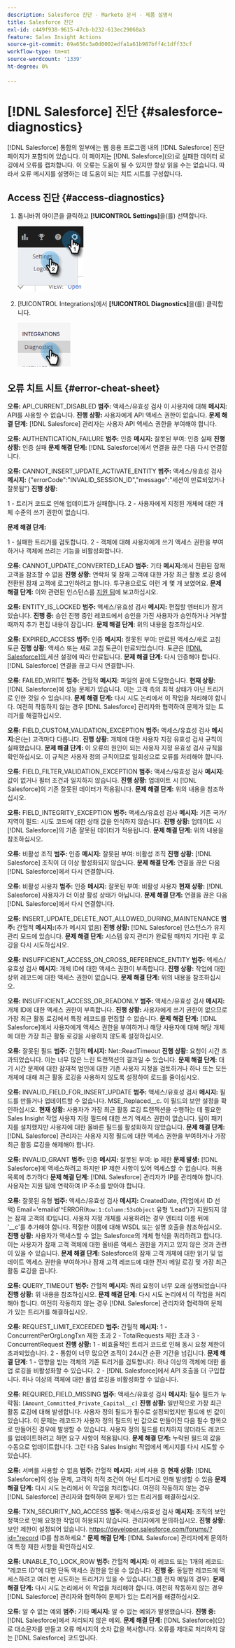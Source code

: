 ```yaml
---
description: Salesforce 진단 - Marketo 문서 - 제품 설명서
title: Salesforce 진단
exl-id: c449f938-9615-47cb-b232-613ec29068a3
feature: Sales Insight Actions
source-git-commit: 09a656c3a0d0002edfa1a61b987bff4c1dff33cf
workflow-type: tm+mt
source-wordcount: '1339'
ht-degree: 0%

---
```


# [!DNL Salesforce] 진단 {#salesforce-diagnostics}

[!DNL Salesforce] 통합의 일부에는 웹 응용 프로그램 내의 [!DNL Salesforce] 진단 페이지가 포함되어 있습니다. 이 페이지는 [!DNL Salesforce]&#x200B;(으)로 실패한 데이터 로깅에서 오류를 캡처합니다. 이 오류는 도움이 될 수 있지만 항상 읽을 수는 없습니다. 따라서 오류 메시지를 설명하는 데 도움이 되는 치트 시트를 구성합니다.

## Access 진단 {#access-diagnostics}

1. 톱니바퀴 아이콘을 클릭하고 **[!UICONTROL Settings]**&#x200B;을(를) 선택합니다.

   ![](assets/salesforce-diagnostics-1.png)

1. [!UICONTROL Integrations]에서 **[!UICONTROL Diagnostics]**&#x200B;을(를) 클릭합니다.

   ![](assets/salesforce-diagnostics-2.png)

## 오류 치트 시트 {#error-cheat-sheet}

**오류:** API_CURRENT_DISABLED
**범주:** 액세스/유효성 검사
이 사용자에 대해 **메시지:** API를 사용할 수 없습니다.
**진행 상황:** 사용자에게 API 액세스 권한이 없습니다.
**문제 해결 단계:** [!DNL Salesforce] 관리자는 사용자 API 액세스 권한을 부여해야 합니다.

**오류:** AUTHENTICATION_FAILURE
**범주:** 인증
**메시지:** 잘못된 부여: 인증 실패
**진행 상황:** 인증 실패
**문제 해결 단계:** [!DNL Salesforce]에서 연결을 끊은 다음 다시 연결합니다.

**오류:** CANNOT_INSERT_UPDATE_ACTIVATE_ENTITY
**범주:** 액세스/유효성 검사
**메시지:** {&quot;errorCode&quot;:&quot;INVALID_SESSION_ID&quot;,&quot;message&quot;:&quot;세션이 만료되었거나 잘못됨&quot;}
**진행 상황:**

1 - 트리거 코드로 인해 업데이트가 실패합니다.
2 - 사용자에게 지정된 개체에 대한 개체 수준의 쓰기 권한이 없습니다.

**문제 해결 단계:**

1 - 실패한 트리거를 검토합니다.
2 - 객체에 대해 사용자에게 쓰기 액세스 권한을 부여하거나 객체에 쓰려는 기능을 비활성화합니다.

**오류:** CANNOT_UPDATE_CONVERTED_LEAD
**범주:** 기타
**메시지:**&#x200B;에서 전환된 잠재 고객을 참조할 수 없음
**진행 상황:** 연락처 및 잠재 고객에 대한 가장 최근 활동 로깅 중에 전환된 잠재 고객에 로그인하려고 합니다. 투구용으로도 이런 게 몇 개 보였어요.
**문제 해결 단계:** 이와 관련된 인스턴스를 [지원 팀](https://nation.marketo.com/t5/Support/ct-p/Support)에 보고하십시오.

**오류:** ENTITY_IS_LOCKED
**범주:** 액세스/유효성 검사
**메시지:** 편집할 엔터티가 잠겨 있습니다.
**진행 중:** 승인 진행 중인 레코드에서 승인을 가진 사용자가 승인하거나 거부할 때까지 추가 편집 내용이 잠깁니다.
**문제 해결 단계:** 위의 내용을 참조하십시오.

**오류:** EXPIRED_ACCESS
**범주:** 인증
**메시지:** 잘못된 부여: 만료된 액세스/새로 고침 토큰
**진행 상황:** 액세스 또는 새로 고침 토큰이 만료되었습니다. 토큰은 [ [!DNL Salesforce]의 ](https://salesforce.stackexchange.com/questions/10759/invalid-grant-expired-access-refresh-token-error-when-authenticating-access-via)세션 설정에 따라 만료됩니다.
**문제 해결 단계:** 다시 인증해야 합니다. [!DNL Salesforce] 연결을 끊고 다시 연결합니다.

**오류:** FAILED_WRITE
**범주:** 간헐적
**메시지:** 파일의 끝에 도달했습니다.
**현재 상황:** [!DNL Salesforce]에 성능 문제가 있습니다. 이는 고객 측의 최적 상태가 아닌 트리거로 인한 것일 수 있습니다.
**문제 해결 단계:** 다시 시도 논리에서 이 작업을 처리해야 합니다. 여전히 작동하지 않는 경우 [!DNL Salesforce] 관리자와 협력하여 문제가 있는 트리거를 해결하십시오.

**오류:** FIELD_CUSTOM_VALIDATION_EXCEPTION
**범주:** 액세스/유효성 검사
**메시지:**&#x200B;은(는) 고객마다 다릅니다.
**진행 상황:** 개체에 대한 사용자 지정 유효성 검사 규칙이 실패했습니다.
**문제 해결 단계:** 이 오류의 원인이 되는 사용자 지정 유효성 검사 규칙을 확인하십시오. 이 규칙은 사용자 정의 규칙이므로 일회성으로 오류를 처리해야 합니다.

**오류:** FIELD_FILTER_VALIDATION_EXCEPTION
**범주:** 액세스/유효성 검사
**메시지:** 값이 없거나 필터 조건과 일치하지 않습니다.
**진행 상황:** 업데이트 시 [!DNL Salesforce]의 기존 잘못된 데이터가 적용됩니다.
**문제 해결 단계:** 위의 내용을 참조하십시오.

**오류:** FIELD_INTEGRITY_EXCEPTION
**범주:** 액세스/유효성 검사
**메시지:** 기존 국가/지역이 필드: 시/도 코드에 대한 상태 값을 인식하지 않습니다.
**진행 상황:** 업데이트 시 [!DNL Salesforce]의 기존 잘못된 데이터가 적용됩니다.
**문제 해결 단계:** 위의 내용을 참조하십시오.

**오류:** 비활성 조직
**범주:** 인증
**메시지:** 잘못된 부여: 비활성 조직
**진행 상황:** [!DNL Salesforce] 조직이 더 이상 활성화되지 않습니다.
**문제 해결 단계:** 연결을 끊은 다음 [!DNL Salesforce]에서 다시 연결합니다.

**오류:** 비활성 사용자
**범주:** 인증
**메시지:** 잘못된 부여: 비활성 사용자
**현재 상황:** [!DNL Salesforce] 사용자가 더 이상 활성 상태가 아닙니다.
**문제 해결 단계:** 연결을 끊은 다음 [!DNL Salesforce]에서 다시 연결합니다.

**오류:** INSERT_UPDATE_DELETE_NOT_ALLOWED_DURING_MAINTENANCE
**범주:** 간헐적
**메시지:**(추가 메시지 없음)
**진행 상황:** [!DNL Salesforce] 인스턴스가 유지 관리 모드에 있습니다.
**문제 해결 단계:** 시스템 유지 관리가 완료될 때까지 기다린 후 로깅을 다시 시도하십시오.

**오류:** INSUFFICIENT_ACCESS_ON_CROSS_REFERENCE_ENTITY
**범주:** 액세스/유효성 검사
**메시지:** 개체 ID에 대한 액세스 권한이 부족합니다.
**진행 상황:** 작업에 대한 상위 레코드에 대한 액세스 권한이 없습니다.
**문제 해결 단계:** 위의 내용을 참조하십시오.

**오류:** INSUFFICIENT_ACCESS_OR_READONLY
**범주:** 액세스/유효성 검사
**메시지:** 개체 ID에 대한 액세스 권한이 부족합니다.
**진행 상황:** 사용자에게 쓰기 권한이 없으므로 가장 최근 활동 로깅에서 특정 레코드를 편집할 수 없습니다.
**문제 해결 단계:** [!DNL Salesforce]에서 사용자에게 액세스 권한을 부여하거나 해당 사용자에 대해 해당 개체에 대한 가장 최근 활동 로깅을 사용하지 않도록 설정하십시오.

**오류:** 잘못된 필드
**범주:** 간헐적
**메시지:** Net::ReadTimeout
**진행 상황:** 요청이 시간 초과되었습니다. 이는 너무 많은 느린 트랜잭션의 결과일 수 있습니다.
**문제 해결 단계:** 대기 시간 문제에 대한 잠재적 범인에 대한 기존 사용자 지정을 검토하거나 하나 또는 모든 개체에 대해 최근 활동 로깅을 사용하지 않도록 설정하여 로드를 줄이십시오.

**오류:** INVALID_FIELD_FOR_INSERT_UPDATE
**범주:** 액세스/유효성 검사
**메시지:** 필드를 만들거나 업데이트할 수 없습니다. MSE_Replaced__c. 이 필드의 보안 설정을 확인하십시오.
**현재 상황:** 사용자가 가장 최근 활동 로깅 트랜잭션을 수행하는 데 필요한 Sales Insight 작업 사용자 지정 필드에 대한 쓰기 액세스 권한이 없습니다. 팀이 패키지를 설치했지만 사용자에 대한 올바른 필드를 활성화하지 않았습니다.
**문제 해결 단계:** [!DNL Salesforce] 관리자는 사용자 지정 필드에 대한 액세스 권한을 부여하거나 가장 최근 활동 로깅을 해제해야 합니다.

**오류:** INVALID_GRANT
**범주:** 인증
**메시지:** 잘못된 부여: ip 제한
**문제 발생:** [!DNL Salesforce]에 액세스하려고 하지만 IP 제한 사항이 있어 액세스할 수 없습니다.
허용 목록에 추가하다 **문제 해결 단계:** [!DNL Salesforce] 관리자가 IP를 관리해야 합니다. 사용자는 지원 팀에 연락하여 IP 주소를 받아야 합니다.

**오류:** 잘못된 유형
**범주:** 액세스/유효성 검사
**메시지:** CreatedDate, (작업에서 ID 선택) Email=&#39;emailid&#39;^ERROR(`Row:1:Column:53sObject` 유형 &#39;Lead&#39;)가 지원되지 않는 잠재 고객의 ID입니다. 사용자 지정 개체를 사용하려는 경우 엔티티 이름 뒤에 &#39;__c&#39;를 추가해야 합니다. 적절한 이름에 대해 WSDL 또는 설명 호출을 참조하십시오.
**진행 상황:** 사용자가 액세스할 수 없는 Salesforce의 개체 형식을 쿼리하려고 합니다. 이는 사용자가 잠재 고객 객체에 대한 올바른 액세스 권한을 가지고 있지 않은 것과 관련이 있을 수 있습니다.
**문제 해결 단계:** Salesforce의 잠재 고객 개체에 대한 읽기 및 업데이트 액세스 권한을 부여하거나 잠재 고객 레코드에 대한 전자 메일 로깅 및 가장 최근 활동 로깅을 끕니다.

**오류:** QUERY_TIMEOUT
**범주:** 간헐적
**메시지:** 쿼리 요청이 너무 오래 실행되었습니다
**진행 상황:** 위 내용을 참조하십시오.
**문제 해결 단계:** 다시 시도 논리에서 이 작업을 처리해야 합니다. 여전히 작동하지 않는 경우 [!DNL Salesforce] 관리자와 협력하여 문제가 있는 트리거를 해결하십시오.

**오류:** REQUEST_LIMIT_EXCEEDED
**범주:** 간헐적
**메시지:**
1 - ConcurrentPerOrgLongTxn 제한 초과
2 - TotalRequests 제한 초과
3 - ConcurrentRequest
**진행 상황:**
1 - 비효율적인 트리거 코드로 인해 동시 요청 제한이 초과되었습니다.
2 - 통합이 너무 많으면 조직이 24시간 순환 기간을 넘깁니다.
**문제 해결 단계:**
1 - 영향을 받는 객체의 기존 트리거를 검토합니다. 하나 이상의 객체에 대한 롤업 로깅을 비활성화할 수 있습니다.
2 - [!DNL Salesforce]에서 API 호출을 더 구입합니다. 하나 이상의 객체에 대한 롤업 로깅을 비활성화할 수 있습니다.

**오류:** REQUIRED_FIELD_MISSING
**범주:** 액세스/유효성 검사
**메시지:** 필수 필드가 누락됨: `[Amount_Committed_Private_Capital__c]`
**진행 상황:** 일반적으로 가장 최근 활동 로깅에 대해 발생합니다. 사용자 정의 필드가 필수로 설정되었지만 필드에 빈 값이 있습니다. 이 문제는 레코드가 사용자 정의 필드의 빈 값으로 만들어진 다음 필수 항목으로 만들어진 경우에 발생할 수 있습니다. 사용자 정의 필드를 터치하지 않더라도 레코드를 업데이트하려고 하면 요구 사항이 적용됩니다.
**문제 해결 단계:** 누락된 필드의 값을 수동으로 업데이트합니다. 그런 다음 Sales Insight 작업에서 메시지를 다시 시도할 수 있습니다.

**오류:** 서버를 사용할 수 없음
**범주:** 간헐적
**메시지:** 서버 사용 중
**현재 상황:** [!DNL Salesforce]의 성능 문제, 고객의 최적 조건이 아닌 트리거로 인해 발생할 수 있음
**문제 해결 단계:** 다시 시도 논리에서 이 작업을 처리합니다. 여전히 작동하지 않는 경우 [!DNL Salesforce] 관리자와 협력하여 문제가 있는 트리거를 해결하십시오.

**오류:** TXN_SECURITY_NO_ACCESS
**범주:** 액세스/유효성 검사
**메시지:** 조직의 보안 정책으로 인해 요청한 작업이 허용되지 않습니다. 관리자에게 문의하십시오.
**진행 상황:** 보안 제한이 설정되어 있습니다. <https://developer.salesforce.com/forums/?id="record> ID를 참조하세요.&quot;
**문제 해결 단계:** [!DNL Salesforce] 관리자에게 문의하여 특정 제한 사항을 확인하십시오.

**오류:** UNABLE_TO_LOCK_ROW
**범주:** 간헐적
**메시지:** 이 레코드 또는 1개의 레코드: &quot;레코드 ID&quot;에 대한 단독 액세스 권한을 얻을 수 없습니다.
**진행 중:** 동일한 레코드에 액세스하려고 여러 번 시도하는 트리거가 있을 수 있습니다(그룹 전자 메일의 경우).
**문제 해결 단계:** 다시 시도 논리에서 이 작업을 처리해야 합니다. 여전히 작동하지 않는 경우 [!DNL Salesforce] 관리자와 협력하여 문제가 있는 트리거를 해결하십시오.

**오류:** 알 수 없는 예외
**범주:** 기타
**메시지:** 알 수 없는 예외가 발생했습니다.
**진행 중:** [!DNL Salesforce]에서 처리되지 않은 예외.
**문제 해결 단계:** [!DNL Salesforce]&#x200B;(으)로 대소문자를 만들고 오류 메시지의 숫자 값을 복사합니다. 오류를 제대로 처리하지 않는 [!DNL Salesforce] 코드입니다.
